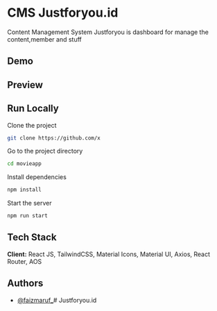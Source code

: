 # CMS Justforyou.id

Content Management System Justforyou is dashboard for manage the content,member and stuff

## Demo

<!-- https://movie-listapp.netlify.app/test -->

## Preview

<!-- ![App Screenshot](https://res.cloudinary.com/dlmpgu7kw/image/upload/v1678063793/screenshot_lxp3fe.png) -->

## Run Locally

Clone the project

```bash
git clone https://github.com/x
```

Go to the project directory

```bash
cd movieapp
```

Install dependencies

```bash
npm install
```

Start the server

```bash
npm run start
```

## Tech Stack

**Client:** React JS, TailwindCSS, Material Icons, Material UI, Axios, React Router, AOS

## Authors

- [@faizmaruf\_](https://www.instagram.com/faizmaruf_/)# Justforyou.id
